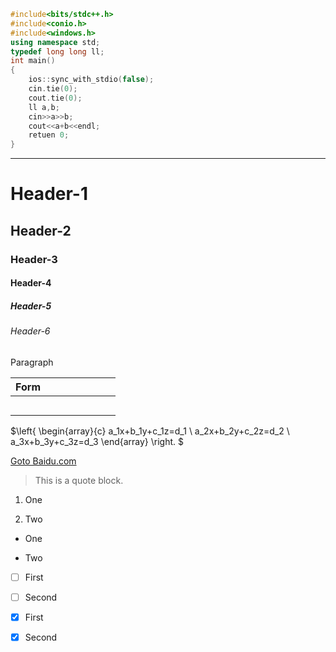 ```cpp
#include<bits/stdc++.h>
#include<conio.h>
#include<windows.h>
using namespace std;
typedef long long ll;
int main()
{
    ios::sync_with_stdio(false);
    cin.tie(0);
    cout.tie(0);
    ll a,b;
    cin>>a>>b;
    cout<<a+b<<endl;
    retuen 0;
}
```

---

# Header-1

## Header-2

### Header-3

#### Header-4

##### Header-5

###### Header-6

Paragraph

| Form |     |     |     |     |     |     |     |
| ---- | --- | --- | --- | --- | --- | --- | --- |
|      |     |     |     |     |     |     |     |
|      |     |     |     |     |     |     |     |
|      |     |     |     |     |     |     |     |
|      |     |     |     |     |     |     |     |
|      |     |     |     |     |     |     |     |

$\left\{ 
\begin{array}{c}
    a_1x+b_1y+c_1z=d_1 \\ 
    a_2x+b_2y+c_2z=d_2 \\ 
    a_3x+b_3y+c_3z=d_3
\end{array}
\right. $




<div>
<a href="www.baidu.com">Goto Baidu.com</a>
</div>

> This is a quote block.

1. One

2. Two
- One

- Two

- [ ] First

- [ ] Second

- [x] First

- [x] Second
